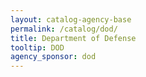 ```yaml
---
layout: catalog-agency-base
permalink: /catalog/dod/
title: Department of Defense
tooltip: DOD
agency_sponsor: dod
---
```


